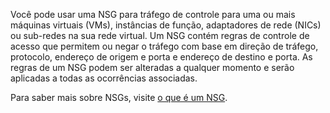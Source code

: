 Você pode usar uma NSG para tráfego de controle para uma ou mais máquinas virtuais (VMs), instâncias de função, adaptadores de rede (NICs) ou sub-redes na sua rede virtual. Um NSG contém regras de controle de acesso que permitem ou negar o tráfego com base em direção de tráfego, protocolo, endereço de origem e porta e endereço de destino e porta. As regras de um NSG podem ser alteradas a qualquer momento e serão aplicadas a todas as ocorrências associadas.

Para saber mais sobre NSGs, visite [o que é um NSG](../articles/virtual-network/virtual-networks-nsg.md).
